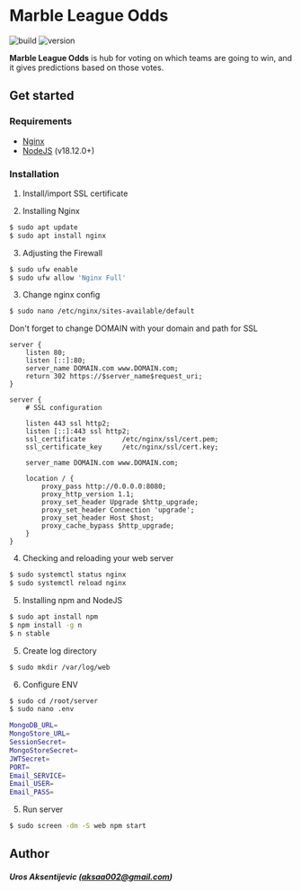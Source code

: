 # Marble League Odds
![build](https://img.shields.io/badge/build-success-brightgreen.svg?style=flat-square) ![version](https://img.shields.io/badge/version-1.0-blue.svg?style=flat-square)

**Marble League Odds** is hub for voting on which teams are going to win, and it gives predictions based on those votes.

## Get started
### Requirements
* [Nginx](https://www.nginx.com/ "Nginx")
* [NodeJS](https://nodejs.org/en/ "NodeJS") (v18.12.0+)

### Installation
1. Install/import SSL certificate

2. Installing Nginx
```sh
$ sudo apt update
$ sudo apt install nginx
```

3. Adjusting the Firewall
```sh
$ sudo ufw enable
$ sudo ufw allow 'Nginx Full'
```

3. Change nginx config
```sh
$ sudo nano /etc/nginx/sites-available/default
```

Don't forget to change DOMAIN with your domain and path for SSL
```
server {
    listen 80;
    listen [::]:80;
    server_name DOMAIN.com www.DOMAIN.com;
    return 302 https://$server_name$request_uri;
}

server {
    # SSL configuration

    listen 443 ssl http2;
    listen [::]:443 ssl http2;
    ssl_certificate         /etc/nginx/ssl/cert.pem;
    ssl_certificate_key     /etc/nginx/ssl/cert.key;

    server_name DOMAIN.com www.DOMAIN.com;

    location / {
        proxy_pass http://0.0.0.0:8080;
        proxy_http_version 1.1;
        proxy_set_header Upgrade $http_upgrade;
        proxy_set_header Connection 'upgrade';
        proxy_set_header Host $host;
        proxy_cache_bypass $http_upgrade;
    }
}
```

4. Checking and reloading your web server
```sh
$ sudo systemctl status nginx
$ sudo systemctl reload nginx
```

5. Installing npm and NodeJS
```sh
$ sudo apt install npm
$ npm install -g n
$ n stable
```

5. Create log directory
```sh
$ sudo mkdir /var/log/web
```

6. Configure ENV
```sh
$ sudo cd /root/server
$ sudo nano .env
```

```sh
MongoDB_URL=
MongoStore_URL=
SessionSecret=
MongoStoreSecret=
JWTSecret=
PORT=
Email_SERVICE=
Email_USER=
Email_PASS=
```

5. Run server
```sh
$ sudo screen -dm -S web npm start 
```


## Author
##### Uros Aksentijevic (aksaa002@gmail.com)
